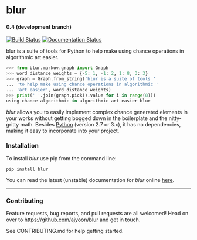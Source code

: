 # blur
#### 0.4 (development branch)

[![Build Status](https://travis-ci.org/ajyoon/blur.svg?branch=dev)](https://travis-ci.org/ajyoon/blur)  [![Documentation Status](https://readthedocs.org/projects/blur/badge/?version=latest)](http://blur.readthedocs.io/en/latest/?badge=latest)

blur is a suite of tools for Python to help make using chance operations in
algorithmic art easier.

```python
>>> from blur.markov.graph import Graph
>>> word_distance_weights = {-5: 1, -1: 2, 1: 8, 3: 3}
>>> graph = Graph.from_string('blur is a suite of tools '
... 'to help make using chance operations in algorithmic '
... 'art easier', word_distance_weights)
>>> print(' '.join(graph.pick().value for i in range(8)))
using chance algorithmic in algorithmic art easier blur
```

*blur* allows you to easily implement complex chance generated elements
in your works without getting bogged down in the boilerplate and the
nitty-gritty math. Besides [Python](https://www.python.org/) (version 2.7 or 3.x),
it has no dependencies, making it easy to incorporate into your project.

### Installation

To install *blur* use pip from the command line:

    pip install blur

You can read the latest (unstable) documentation for *blur* online [here](http://blur.readthedocs.io/en/latest/).

***

### Contributing
Feature requests, bug reports, and pull requests are all welcomed!
Head on over to https://github.com/ajyoon/blur and get in touch.

See CONTRIBUTING.md for help getting started.

